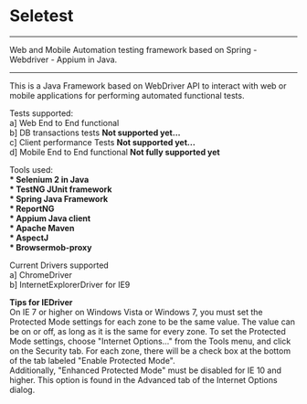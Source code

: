 Seletest
========

*****************************************************************************************
Web and Mobile Automation testing framework based on Spring - Webdriver - Appium in Java.
*****************************************************************************************

This is a Java Framework based on WebDriver API to interact with web or mobile applications for performing automated functional tests.


Tests supported:<br>
a] Web End to End functional<br>
b] DB transactions tests <b>Not supported yet...</b><br>
c] Client performance Tests <b>Not supported yet...</b><br>
d] Mobile End to End functional <b>Not fully supported yet</b><br>


Tools used:<br>
<b>* Selenium 2 in Java</b><br>
<b>* TestNG JUnit framework</b><br>
<b>* Spring Java Framework</b><br>
<b>* ReportNG</b><br>
<b>* Appium Java client</b><br>
<b>* Apache Maven</b><br>
<b>* AspectJ</b><br>
<b>* Browsermob-proxy</b><br>


Current Drivers supported<br>
a] ChromeDriver<br>
b] InternetExplorerDriver for IE9<br>

<b>Tips for IEDriver</b><br>
On IE 7 or higher on Windows Vista or Windows 7, you must set the Protected Mode settings for each zone to be the same value. The value can be on or off, as long as it is the same for every zone. To set the Protected Mode settings, choose "Internet Options..." from the Tools menu, and click on the Security tab. For each zone, there will be a check box at the bottom of the tab labeled "Enable Protected Mode".<br>
Additionally, "Enhanced Protected Mode" must be disabled for IE 10 and higher. This option is found in the Advanced tab of the Internet Options dialog.
